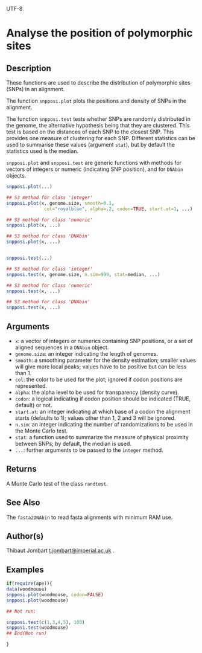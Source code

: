UTF-8

# Analyse the position of polymorphic sites

## Description

These functions are used to describe the distribution of polymorphic sites (SNPs) in an alignment.

The function `snpposi.plot` plots the positions and density of SNPs in the alignment.

The function `snpposi.test` tests whether SNPs are randomly distributed in the genome, the alternative hypothesis being that they are clustered. This test is based on the distances of each SNP to the closest SNP. This provides one measure of clustering for each SNP. Different statistics can be used to summarise these values (argument `stat`), but by default the statistics used is the median.

 `snpposi.plot` and `snpposi.test` are generic functions with methods for vectors of integers or numeric (indicating SNP position), and for `DNAbin` objects.

```r
snpposi.plot(...)

## S3 method for class 'integer'
snpposi.plot(x, genome.size, smooth=0.1,
              col="royalblue", alpha=.2, codon=TRUE, start.at=1, ...)

## S3 method for class 'numeric'
snpposi.plot(x, ...)

## S3 method for class 'DNAbin'
snpposi.plot(x, ...)


snpposi.test(...)

## S3 method for class 'integer'
snpposi.test(x, genome.size, n.sim=999, stat=median, ...)

## S3 method for class 'numeric'
snpposi.test(x, ...)

## S3 method for class 'DNAbin'
snpposi.test(x, ...)
```

## Arguments

- `x`: a vector of integers or numerics containing SNP positions, or a set of aligned sequences in a `DNAbin` object.
- `genome.size`: an integer indicating the length of genomes.
- `smooth`: a smoothing parameter for the density estimation; smaller values will give more local peaks; values have to be positive but can be less than 1.
- `col`: the color to be used for the plot; ignored if codon positions are represented.
- `alpha`: the alpha level to be used for transparency (density curve).
- `codon`: a logical indicating if codon position should be indicated (TRUE, default) or not.
- `start.at`: an integer indicating at which base of a codon the alignment starts (defaults to 1); values other than 1, 2 and 3 will be ignored.
- `n.sim`: an integer indicating the number of randomizations to be used in the Monte Carlo test.
- `stat`: a function used to summarize the measure of physical proximity between SNPs; by default, the median is used.
- ``...``: further arguments to be passed to the `integer` method.

## Returns

A Monte Carlo test of the class `randtest`.

## See Also

The `fasta2DNAbin` to read fasta alignments with minimum RAM use.

## Author(s)

Thibaut Jombart t.jombart@imperial.ac.uk .

## Examples

```r
if(require(ape)){
data(woodmouse)
snpposi.plot(woodmouse, codon=FALSE)
snpposi.plot(woodmouse)

## Not run:

snpposi.test(c(1,3,4,5), 100)
snpposi.test(woodmouse)
## End(Not run)

}
```



